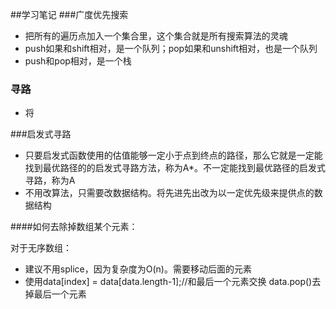 ##学习笔记
###广度优先搜索
- 把所有的遍历点加入一个集合里，这个集合就是所有搜索算法的灵魂
- push如果和shift相对，是一个队列；pop如果和unshift相对，也是一个队列
- push和pop相对，是一个栈

### 寻路
- 将

###启发式寻路
- 只要启发式函数使用的估值能够一定小于点到终点的路径，那么它就是一定能找到最优路径的的启发式寻路方法，称为A*。不一定能找到最优路径的启发式寻路，称为A
- 不用改算法，只需要改数据结构。将先进先出改为以一定优先级来提供点的数据结构

####如何去除掉数组某个元素：

对于无序数组：

+ 建议不用splice，因为复杂度为O(n)。需要移动后面的元素
+ 使用data[index] = data[data.length-1];//和最后一个元素交换
 data.pop()去掉最后一个元素
